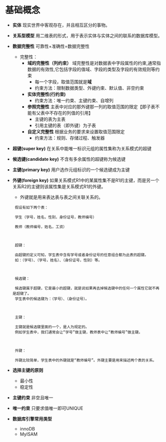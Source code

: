 # 基础概念
* **实体** 现实世界中客观存在，并且相互区分的事物。
* **关系型模型** 用二维表的形式，用于表示实体与实体之间的联系的数据库模型。
* **数据完整性** 可靠性+准确性=数据完整性
  * 完整性：
    * **域的完整性（列约束）**  域完整性是对数据表中字段属性的约束,通常指数据的有效性,它包括字段的值域、字段的类型及字段的有效规则等约束
      * 每一个字段，取值范围就是**域**
      * 约束方法：限制数据类型、外键约束、默认值、非空约束
    * **实体完整性(行约束)** 
      * 约束方法：唯一约束、主键约束、自增列
    * **参照完整性**  主表中对应的那外键那一列的取值范围的限定【即子表不能有父表中不存在的列值的引用】
      * 主键的表为主表
      * 引用主键的表（即外键）为子表
    * **自定义完整性** 根据业务的要求来设置取值范围限定
      * 约束方法：规则、存储过程、触发器
* **超键(super key)** 在关系中能唯一标识元组的属性集称为关系模式的超键
* **候选键(candidate key)** 不含有多余属性的超键称为候选键
* **主键(primary key)** 用户选作元组标识的一个候选键成为主键
* **外键(foreign key)** 如果关系模式R1中的某属性集不是R1的主键，而是另一个关系R2的主键则该属性集是关系模式R1的外键。
  * 外键就是用来表达表与表之间关联关系的。
  ```
   假设有如下两个表：

   学生（学号，姓名，性别，身份证号，教师编号）

   教师（教师编号，姓名，工资）



   超键：

   由超键的定义可知，学生表中含有学号或者身份证号的任意组合都为此表的超键。
   如：（学号）、（学号，姓名）、（身份证号，性别）等。



   候选键：

   候选键属于超键，它是最小的超键，就是说如果再去掉候选键中的任何一个属性它就不再是超键了。
   学生表中的候选键为：（学号）、（身份证号）。



   主键：

   主键就是候选键里面的一个，是人为规定的。
   例如学生表中，我们通常会让“学号”做主键，教师表中让“教师编号”做主键。



   外键：

   外键比较简单，学生表中的外键就是“教师编号”。外键主要是用来描述两个表的关系。
  ```

* **选择主键的原则**
  * 最小性
  * 稳定性

* **主键约束** 非空且唯一
* **唯一约束** 只要求值唯一即可UNIQUE
* **数据库引擎常用类型**
  *  innoDB
  *  MyISAM
